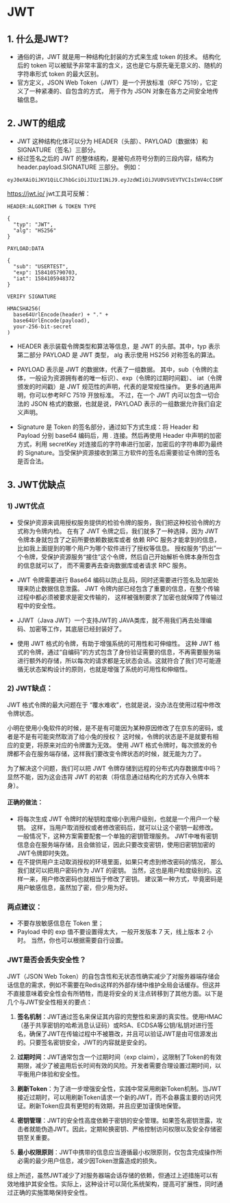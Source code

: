 # JWT

## 1. 什么是JWT?
- 通俗的讲，JWT 就是用一种结构化封装的方式来生成 token 的技术。
结构化后的 token 可以被赋予非常丰富的含义，这也是它与原先毫无意义的、随机的字符串形式 token 的最大区别。
- 官方定义，JSON Web Token（JWT）是一个开放标准（RFC 7519），它定义了一种紧凑的、自包含的方式，
用于作为 JSON 对象在各方之间安全地传输信息。

## 2. JWT的组成
- JWT 这种结构化体可以分为 HEADER（头部）、PAYLOAD（数据体）和 SIGNATURE（签名）三部分。
- 经过签名之后的 JWT 的整体结构，是被句点符号分割的三段内容，结构为 header.payload.SIGNATURE 三部分。
例如：
```
eyJ0eXAiOiJKV1QiLCJhbGciOiJIUzI1NiJ9.eyJzdWIiOiJVU0VSVEVTVCIsImV4cCI6MTU4NDEwNTc5MDcwMywiaWF0IjoxNTg0MTA1OTQ4MzcyfQ.1HbleXbvJ_2SW8ry30cXOBGR9FW4oSWBd3PWaWKsEXE
```
https://jwt.io/ jwt工具可反解：

```
HEADER:ALGORITHM & TOKEN TYPE

{
  "typ": "JWT",
  "alg": "HS256"
}

PAYLOAD:DATA

{
  "sub": "USERTEST",
  "exp": 1584105790703,
  "iat": 1584105948372
}

VERIFY SIGNATURE

HMACSHA256(
  base64UrlEncode(header) + "." +
  base64UrlEncode(payload),
  your-256-bit-secret
)
```
- HEADER 表示装载令牌类型和算法等信息，是 JWT 的头部。其中，typ 表示第二部分 PAYLOAD 是 JWT 类型，
alg 表示使用 HS256 对称签名的算法。

- PAYLOAD 表示是 JWT 的数据体，代表了一组数据。
其中，sub（令牌的主体，一般设为资源拥有者的唯一标识）、exp（令牌的过期时间戳）、
iat（令牌颁发的时间戳）是 JWT 规范性的声明，代表的是常规性操作。
更多的通用声明，你可以参考RFC 7519 开放标准。
不过，在一个 JWT 内可以包含一切合法的 JSON 格式的数据，也就是说，PAYLOAD 表示的一组数据允许我们自定义声明。

- Signature 是 Token 的签名部分，通过如下方式生成：将 Header 和 Payload 分别 base64 编码后，用 . 连接。然后再使用 Header 中声明的加密方式，利用 secretKey 对连接后的字符串进行加密，加密后的字符串即为最终的 Signature。当受保护资源接收到第三方软件的签名后需要验证令牌的签名是否合法。

## 3. JWT优缺点

### 1) JWT优点
- 受保护资源来调用授权服务提供的检验令牌的服务，我们把这种校验令牌的方式称为令牌内检。
在有了 JWT 令牌之后，我们就多了一种选择，因为 JWT 令牌本身就包含了之前所要依赖数据库或者
依赖 RPC 服务才能拿到的信息，比如我上面提到的哪个用户为哪个软件进行了授权等信息。
授权服务“扔出”一个令牌，受保护资源服务“接住”这个令牌，然后自己开始解析令牌本身所包含的信息就可以了，
而不需要再去查询数据库或者请求 RPC 服务。

- JWT 令牌需要进行 Base64 编码以防止乱码，同时还需要进行签名及加密处理来防止数据信息泄露。
JWT 令牌内部已经包含了重要的信息，在整个传输过程中都必须被要求是密文传输的，
这样被强制要求了加密也就保障了传输过程中的安全性。

- JJWT（Java JWT）一个支持JWT的 JAVA类库，就不用我们再去处理编码、加密等工作，其底层已经封装好了。

- 使用 JWT 格式的令牌，有助于增强系统的可用性和可伸缩性。
这种 JWT 格式的令牌，通过“自编码”的方式包含了身份验证需要的信息，不再需要服务端进行额外的存储，所以每次的请求都是无状态会话。这就符合了我们尽可能遵循无状态架构设计的原则，也就是增强了系统的可用性和伸缩性。

### 2) JWT缺点：
JWT 格式令牌的最大问题在于 “覆水难收”，也就是说，没办法在使用过程中修改令牌状态。

小明在使用小兔软件的时候，是不是有可能因为某种原因修改了在京东的密码，或者是不是有可能突然取消了给小兔的授权？
这时候，令牌的状态是不是就要有相应的变更，将原来对应的令牌置为无效。
使用 JWT 格式令牌时，每次颁发的令牌都不会在服务端存储，这样我们要改变令牌状态的时候，就无能为力了。

为了解决这个问题，我们可以把 JWT 令牌存储到远程的分布式内存数据库中吗？
显然不能，因为这会违背 JWT 的初衷（将信息通过结构化的方式存入令牌本身）。

#### 正确的做法：
- 将每次生成 JWT 令牌时的秘钥粒度缩小到用户级别，也就是一个用户一个秘钥。
这样，当用户取消授权或者修改密码后，就可以让这个密钥一起修改。
一般情况下，这种方案需要配套一个单独的密钥管理服务。
JWT中唯有密钥信息会在服务端存储，且会做验证，因此只要改变密钥，使用旧密钥加密的JWT令牌即时失效。
- 在不提供用户主动取消授权的环境里面，如果只考虑到修改密码的情况，
那么我们就可以把用户密码作为 JWT 的密钥。
当然，这也是用户粒度级别的。这样一来，用户修改密码也就相当于修改了密钥。
建议第一种方式，毕竟密码是用户敏感信息，虽然加了密，但少用为好。

### 两点建议：
- 不要存放敏感信息在 Token 里；
- Payload 中的 exp 值不要设置得太大，一般开发版本 7 天，线上版本 2 小时。
当然，你也可以根据需要自行设置。


### JWT是否会丢失安全性？
JWT（JSON Web Token）的自包含性和无状态性确实减少了对服务器端存储会话信息的需求，例如不需要在Redis这样的外部存储中维护全局会话缓存。但这并不直接意味着安全性会有所牺牲，而是将安全的关注点转移到了其他方面。以下是几个与JWT安全性相关的要点：

1. **签名机制**：JWT通过签名来保证其内容的完整性和来源的真实性。使用HMAC（基于共享密钥的哈希消息认证码）或RSA、ECDSA等公钥/私钥对进行签名，确保了JWT在传输过程中不被篡改，并且可以验证JWT是由可信源发出的。只要签名密钥安全，JWT的内容就是安全的。

2. **过期时间**：JWT通常包含一个过期时间（exp claim），这限制了Token的有效期限，减少了被盗用后长时间有效的风险。开发者需要合理设置过期时间，以平衡用户体验和安全性。

3. **刷新Token**：为了进一步增强安全性，实践中常采用刷新Token机制。当JWT接近过期时，可以用刷新Token请求一个新的JWT，而不会暴露主要的访问凭证。刷新Token应具有更短的有效期，并且应更加谨慎地保管。

4. **密钥管理**：JWT的安全性高度依赖于密钥的安全管理。如果签名密钥泄露，攻击者就能伪造JWT。因此，定期轮换密钥、严格控制访问权限以及安全存储密钥至关重要。

5. **最小权限原则**：JWT中携带的信息应当遵循最小权限原则，仅包含完成操作所必需的最少用户信息，减少因Token泄露造成的损失。

综上所述，虽然JWT减少了对服务器端会话存储的依赖，但通过上述措施可以有效地维护其安全性。实际上，这种设计可以简化系统架构，提高可扩展性，同时通过正确的实施策略保持安全性。